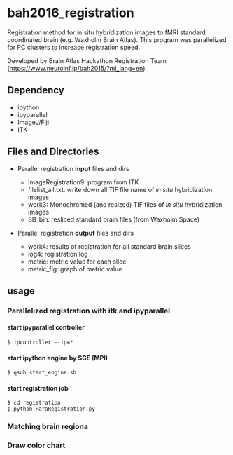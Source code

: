 # bah2016_registration
Registration method for in situ hybridization images to fMRI standard coordinated brain (e.g. Waxholm Brain Atlas).
This program was parallelized for PC clusters to increace registration speed.

Developed by Brain Atlas Hackathon Registration Team (https://www.neuroinf.jp/bah2015/?ml_lang=en)

## Dependency
- ipython
- ipyparallel
- ImageJ/Fiji
- ITK

## Files and Directories
- Parallel registration **input** files and dirs
    - ImageRegistration9: program from ITK
    - filelist_all.txt: write down all TIF file name of *in situ* hybridization images
    - work3: Monochromed (and resized) TIF files of *in situ* hybridization images
    - SB_bin: resliced standard brain files (from Waxholm Space)

- Parallel registration **output** files and dirs
    - work4: results of registration for all standard brain slices
    - log4: registration log 
    - metric: metric value for each slice
    - metric_fig: graph of metric value

## usage

### Parallelized registration with itk and ipyparallel

#### start ipyparallel controller 
```
$ ipcontroller --ip=*
```

#### start ipython engine by SGE (MPI)

```
$ qsub start_engine.sh
```

#### start registration job

```
$ cd registration
$ python ParaRegistration.py
```


### Matching brain regiona

### Draw color chart
